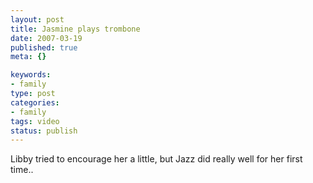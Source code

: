 ```yaml
--- 
layout: post
title: Jasmine plays trombone
date: 2007-03-19
published: true
meta: {}

keywords: 
- family
type: post
categories: 
- family
tags: video
status: publish
---
```



Libby tried to encourage her a little, but Jazz did really well for her first time..





